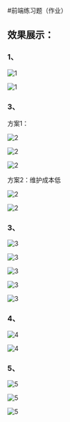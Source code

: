 #前端练习题（作业）



## 效果展示：
### 1、

![1](photos/img.png)

![1](photos/img_1.png)

### 3、
方案1：

![2](photos/img_2.png)

![2](photos/img_3.png)

![2](photos/img_4.png)

方案2：维护成本低

![2](photos/img_5.png)

![2](photos/img_6.png)

### 3、

![3](photos/img_7.png)

![3](photos/img_8.png)

![3](photos/img_9.png)

![3](photos/img_10.png)

![3](photos/img_11.png)


### 4、

![4](photos/img_12.png)

![4](photos/img_13.png)

### 5、

![5](photos/img_14.png)

![5](photos/img_15.png)

![5](photos/img_16.png)

